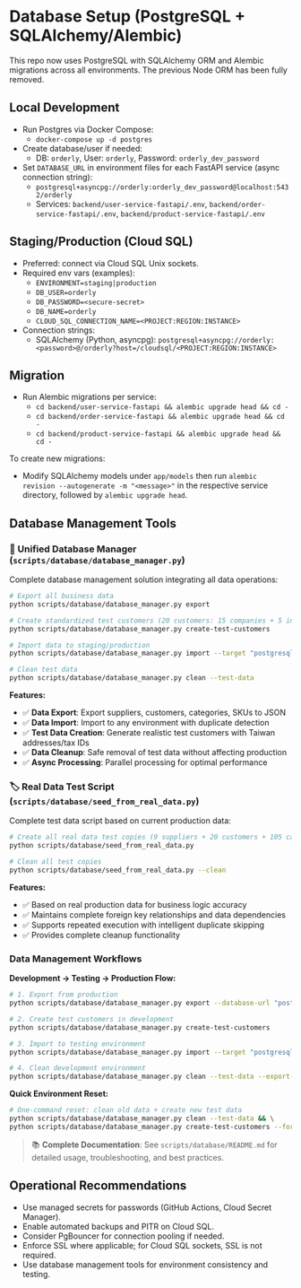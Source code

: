 # Database Setup (PostgreSQL + SQLAlchemy/Alembic)

This repo now uses PostgreSQL with SQLAlchemy ORM and Alembic migrations across all environments. The previous Node ORM has been fully removed.

## Local Development
- Run Postgres via Docker Compose:
  - `docker-compose up -d postgres`
- Create database/user if needed:
  - DB: `orderly`, User: `orderly`, Password: `orderly_dev_password`
- Set `DATABASE_URL` in environment files for each FastAPI service (async connection string):
  - `postgresql+asyncpg://orderly:orderly_dev_password@localhost:5432/orderly`
  - Services: `backend/user-service-fastapi/.env`, `backend/order-service-fastapi/.env`, `backend/product-service-fastapi/.env`

## Staging/Production (Cloud SQL)
- Preferred: connect via Cloud SQL Unix sockets.
- Required env vars (examples):
  - `ENVIRONMENT=staging|production`
  - `DB_USER=orderly`
  - `DB_PASSWORD=<secure-secret>`
  - `DB_NAME=orderly`
  - `CLOUD_SQL_CONNECTION_NAME=<PROJECT:REGION:INSTANCE>`
- Connection strings:
  - SQLAlchemy (Python, asyncpg): `postgresql+asyncpg://orderly:<password>@/orderly?host=/cloudsql/<PROJECT:REGION:INSTANCE>`

## Migration
- Run Alembic migrations per service:
  - `cd backend/user-service-fastapi && alembic upgrade head && cd -`
  - `cd backend/order-service-fastapi && alembic upgrade head && cd -`
  - `cd backend/product-service-fastapi && alembic upgrade head && cd -`
  
To create new migrations:
  - Modify SQLAlchemy models under `app/models` then run `alembic revision --autogenerate -m "<message>"` in the respective service directory, followed by `alembic upgrade head`.

## Database Management Tools

### 🎯 Unified Database Manager (`scripts/database/database_manager.py`)

Complete database management solution integrating all data operations:

```bash
# Export all business data
python scripts/database/database_manager.py export

# Create standardized test customers (20 customers: 15 companies + 5 individuals)
python scripts/database/database_manager.py create-test-customers

# Import data to staging/production
python scripts/database/database_manager.py import --target "postgresql+asyncpg://staging:pass@host:5432/orderly"

# Clean test data
python scripts/database/database_manager.py clean --test-data
```

**Features:**
- ✅ **Data Export**: Export suppliers, customers, categories, SKUs to JSON
- ✅ **Data Import**: Import to any environment with duplicate detection
- ✅ **Test Data Creation**: Generate realistic test customers with Taiwan addresses/tax IDs
- ✅ **Data Cleanup**: Safe removal of test data without affecting production
- ✅ **Async Processing**: Parallel processing for optimal performance

### 🏷️ Real Data Test Script (`scripts/database/seed_from_real_data.py`)

Complete test data script based on current production data:

```bash
# Create all real data test copies (9 suppliers + 20 customers + 105 categories + 52 SKUs)
python scripts/database/seed_from_real_data.py

# Clean all test copies
python scripts/database/seed_from_real_data.py --clean
```

**Features:**
- ✅ Based on real production data for business logic accuracy
- ✅ Maintains complete foreign key relationships and data dependencies
- ✅ Supports repeated execution with intelligent duplicate skipping
- ✅ Provides complete cleanup functionality

### Data Management Workflows

**Development → Testing → Production Flow:**
```bash
# 1. Export from production
python scripts/database/database_manager.py export --database-url "postgresql+asyncpg://prod:pass@prod:5432/orderly"

# 2. Create test customers in development
python scripts/database/database_manager.py create-test-customers

# 3. Import to testing environment
python scripts/database/database_manager.py import --target "postgresql+asyncpg://test:pass@test:5432/orderly"

# 4. Clean development environment
python scripts/database/database_manager.py clean --test-data --export-files
```

**Quick Environment Reset:**
```bash
# One-command reset: clean old data + create new test data
python scripts/database/database_manager.py clean --test-data && \
python scripts/database/database_manager.py create-test-customers --force
```

> 📚 **Complete Documentation**: See `scripts/database/README.md` for detailed usage, troubleshooting, and best practices.

## Operational Recommendations
- Use managed secrets for passwords (GitHub Actions, Cloud Secret Manager).
- Enable automated backups and PITR on Cloud SQL.
- Consider PgBouncer for connection pooling if needed.
- Enforce SSL where applicable; for Cloud SQL sockets, SSL is not required.
- Use database management tools for environment consistency and testing.
